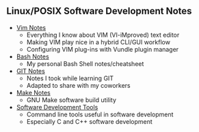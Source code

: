 ## Linux/POSIX Software Development Notes
* [Vim Notes](VimNotes/README.md)
  - Everything I know about VIM (VI-iMproved) text editor
  - Making VIM play nice in a hybrid CLI/GUI workflow
  - Configuring VIM plug-ins with Vundle plugin manager
* [Bash Notes](bashNotes.txt)
  - My personal Bash Shell notes/cheatsheet
* [GIT Notes](gitNotes.txt)
  - Notes I took while learning GIT
  - Adapted to share with my coworkers
* [Make Notes](makeNotes.txt)
  - GNU Make software build utility
* [Software Development Tools](softwareDevTools.md)
  - Command line tools useful in software development
  - Especially C and C++ software development
